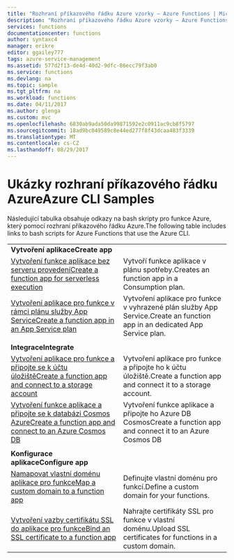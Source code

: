 ```yaml
---
title: "Rozhraní příkazového řádku Azure vzorky – Azure Functions | Microsoft Docs"
description: "Rozhraní příkazového řádku Azure vzorky – Azure Functions"
services: functions
documentationcenter: functions
author: syntaxc4
manager: erikre
editor: ggailey777
tags: azure-service-management
ms.assetid: 577d2f13-de4d-40d2-9dfc-86ecc79f3ab0
ms.service: functions
ms.devlang: na
ms.topic: sample
ms.tgt_pltfrm: na
ms.workload: functions
ms.date: 04/11/2017
ms.author: glenga
ms.custom: mvc
ms.openlocfilehash: 6830ab9ada50da99871592e2c0911ac9cb8f5797
ms.sourcegitcommit: 18ad9bc049589c8e44ed277f8f43dcaa483f3339
ms.translationtype: MT
ms.contentlocale: cs-CZ
ms.lasthandoff: 08/29/2017
---
```

# <a name="azure-cli-samples"></a><span data-ttu-id="9a41b-103">Ukázky rozhraní příkazového řádku Azure</span><span class="sxs-lookup"><span data-stu-id="9a41b-103">Azure CLI Samples</span></span>

<span data-ttu-id="9a41b-104">Následující tabulka obsahuje odkazy na bash skripty pro funkce Azure, který pomocí rozhraní příkazového řádku Azure.</span><span class="sxs-lookup"><span data-stu-id="9a41b-104">The following table includes links to bash scripts for Azure Functions that use the Azure CLI.</span></span>

| | |
|-|-|
|<span data-ttu-id="9a41b-105">**Vytvoření aplikace**</span><span class="sxs-lookup"><span data-stu-id="9a41b-105">**Create app**</span></span>||
| [<span data-ttu-id="9a41b-106">Vytvoření funkce aplikace bez serveru provedení</span><span class="sxs-lookup"><span data-stu-id="9a41b-106">Create a function app for serverless execution</span></span>](scripts/functions-cli-create-serverless.md) | <span data-ttu-id="9a41b-107">Vytvoří funkce aplikace v plánu spotřeby.</span><span class="sxs-lookup"><span data-stu-id="9a41b-107">Creates an function app in a Consumption plan.</span></span>  |
| [<span data-ttu-id="9a41b-108">Vytvoření aplikace pro funkce v rámci plánu služby App Service</span><span class="sxs-lookup"><span data-stu-id="9a41b-108">Create a function app in an App Service plan</span></span>](scripts/functions-cli-create-app-service-plan.md) | <span data-ttu-id="9a41b-109">Vytvoření aplikace pro funkce v vyhrazené plán služby App Service.</span><span class="sxs-lookup"><span data-stu-id="9a41b-109">Create an function app in an dedicated App Service plan.</span></span> |
| | |
|<span data-ttu-id="9a41b-110">**Integrace**</span><span class="sxs-lookup"><span data-stu-id="9a41b-110">**Integrate**</span></span>||
| [<span data-ttu-id="9a41b-111">Vytvoření aplikace pro funkce a připojte se k účtu úložiště</span><span class="sxs-lookup"><span data-stu-id="9a41b-111">Create a function app and connect to a storage account</span></span>](scripts/functions-cli-create-function-app-connect-to-storage-account.md) | <span data-ttu-id="9a41b-112">Vytvoření aplikace pro funkce a připojte ho k účtu úložiště.</span><span class="sxs-lookup"><span data-stu-id="9a41b-112">Create a function app and connect it to a storage account.</span></span> |
| [<span data-ttu-id="9a41b-113">Vytvoření funkce aplikace a připojte se k databázi Cosmos Azure</span><span class="sxs-lookup"><span data-stu-id="9a41b-113">Create a function app and connect to an Azure Cosmos DB</span></span>](scripts/functions-cli-create-function-app-connect-to-cosmos-db.md) | <span data-ttu-id="9a41b-114">Vytvoření funkce aplikace a připojte ho Azure DB Cosmos</span><span class="sxs-lookup"><span data-stu-id="9a41b-114">Create a function app and connect it to an Azure Cosmos DB</span></span> |
| | |
|<span data-ttu-id="9a41b-115">**Konfigurace aplikace**</span><span class="sxs-lookup"><span data-stu-id="9a41b-115">**Configure app**</span></span>||
| [<span data-ttu-id="9a41b-116">Namapovat vlastní doménu aplikace pro funkce</span><span class="sxs-lookup"><span data-stu-id="9a41b-116">Map a custom domain to a function app</span></span>](scripts/functions-cli-configure-custom-domain.md) | <span data-ttu-id="9a41b-117">Definujte vlastní doménu pro funkcí.</span><span class="sxs-lookup"><span data-stu-id="9a41b-117">Define a custom domain for your functions.</span></span>  |
| [<span data-ttu-id="9a41b-118">Vytvoření vazby certifikátu SSL do aplikace pro funkce</span><span class="sxs-lookup"><span data-stu-id="9a41b-118">Bind an SSL certificate to a function app</span></span>](scripts/functions-cli-configure-ssl-certificate.md)  |  <span data-ttu-id="9a41b-119">Nahrajte certifikáty SSL pro funkce v vlastní doménu.</span><span class="sxs-lookup"><span data-stu-id="9a41b-119">Upload SSL certificates for functions in a custom domain.</span></span> |
<!--

|**Scale app**||

|**Connect app to resources**||
-->

